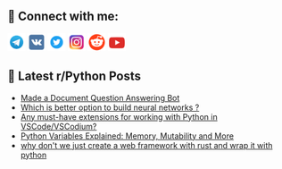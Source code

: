 ## 🔎 Connect with me:
[<img src="https://github.com/bullbesh/bullbesh/blob/main/images/Telegram.png" width="32" height="32" />](https://t.me/bullbesh)
[<img src="https://github.com/bullbesh/bullbesh/blob/main/images/VK.png" width="32" height="32" />](https://vk.com/bullbesh)
[<img src="https://github.com/bullbesh/bullbesh/blob/main/images/Twitter.png" width="32" height="32" />](https://twitter.com/bullbesh1)
[<img src="https://github.com/bullbesh/bullbesh/blob/main/images/Instagram.png" width="32" height="32" />](https://www.instagram.com/bullbesh)
[<img src="https://github.com/bullbesh/bullbesh/blob/main/images/Reddit.png" width="32" height="32" />](https://www.reddit.com/user/bullbesh)
[<img src="https://github.com/bullbesh/bullbesh/blob/main/images/YouTube.png" width="32" height="32" />](https://www.youtube.com/channel/UCtfjRs6uzgq5mfm8S06WTcg)

## 📕 Latest r/Python Posts
<!-- BLOG-POST-LIST:START -->
- [Made a Document Question Answering Bot](https://www.reddit.com/r/Python/comments/13h68ri/made_a_document_question_answering_bot/)
- [Which is better option to build neural networks ?](https://www.reddit.com/r/Python/comments/13h4z8g/which_is_better_option_to_build_neural_networks/)
- [Any must-have extensions for working with Python in VSCode/VSCodium?](https://www.reddit.com/r/Python/comments/13h2xuc/any_musthave_extensions_for_working_with_python/)
- [Python Variables Explained: Memory, Mutability and More](https://www.reddit.com/r/Python/comments/13h2lqx/python_variables_explained_memory_mutability_and/)
- [why don&#39;t we just create a web framework with rust and wrap it with python](https://www.reddit.com/r/Python/comments/13h1r4s/why_dont_we_just_create_a_web_framework_with_rust/)
<!-- BLOG-POST-LIST:END -->
